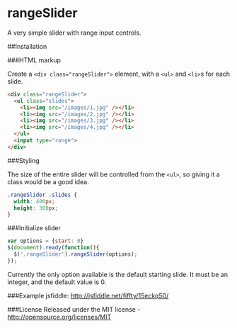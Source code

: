 # rangeSlider
A very simple slider with range input controls.

##Installation

###HTML markup

Create a `<div class="rangeSlider">` element, with a `<ul>` and `<li>`s for each slide.
```html
<div class="rangeSlider">
  <ul class="slides">
    <li><img src="/images/1.jpg" /></li>
    <li><img src="/images/2.jpg" /></li>
    <li><img src="/images/3.jpg" /></li>
    <li><img src="/images/4.jpg" /></li>
  </ul>
  <input type="range">
</div>
```

###Styling

The size of the entire slider will be controlled from the `<ul>`, so giving it a class would be a good idea.
```css
.rangeSlider .slides {
  width: 400px;
  height: 300px;
}
```

###Initialize slider

```javascript
var options = {start: 0}
$(document).ready(function(){
  $('.rangeSlider').rangeSlider(options);
});
```
Currently the only option available is the default starting slide.
It must be an integer, and the default value is 0.

###Example
jsfiddle: http://jsfiddle.net/fiffty/15eckq50/

###License
Released under the MIT license - http://opensource.org/licenses/MIT
